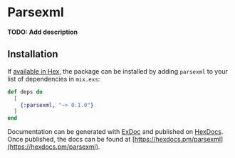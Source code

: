 # Parsexml

**TODO: Add description**

## Installation

If [available in Hex](https://hex.pm/docs/publish), the package can be installed
by adding `parsexml` to your list of dependencies in `mix.exs`:

```elixir
def deps do
  [
    {:parsexml, "~> 0.1.0"}
  ]
end
```

Documentation can be generated with [ExDoc](https://github.com/elixir-lang/ex_doc)
and published on [HexDocs](https://hexdocs.pm). Once published, the docs can
be found at [https://hexdocs.pm/parsexml](https://hexdocs.pm/parsexml).


